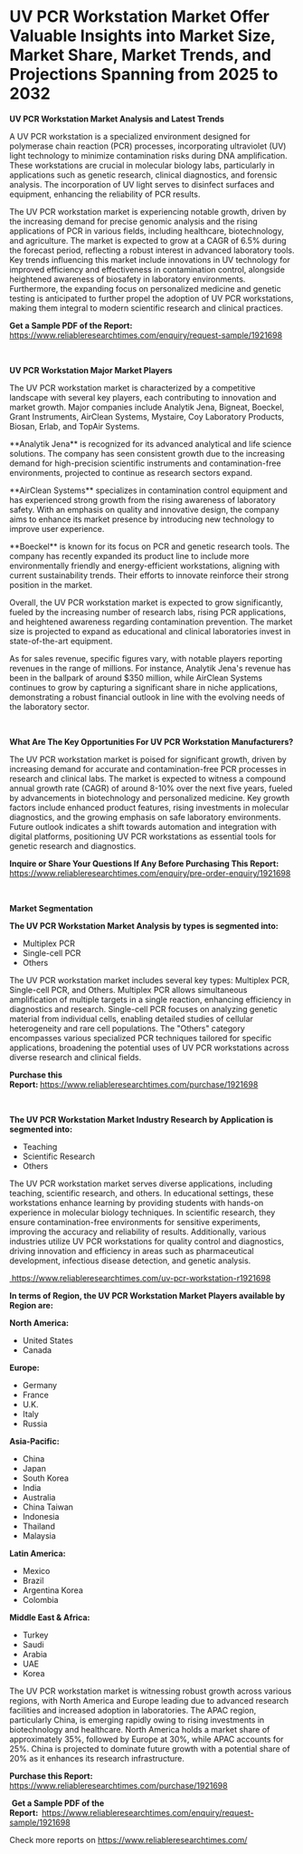 <p><h1>UV PCR Workstation Market Offer Valuable Insights into Market Size, Market Share, Market Trends, and Projections Spanning from 2025 to 2032</h1></p><p><strong>UV PCR Workstation Market Analysis and Latest Trends</strong></p>
<p><p>A UV PCR workstation is a specialized environment designed for polymerase chain reaction (PCR) processes, incorporating ultraviolet (UV) light technology to minimize contamination risks during DNA amplification. These workstations are crucial in molecular biology labs, particularly in applications such as genetic research, clinical diagnostics, and forensic analysis. The incorporation of UV light serves to disinfect surfaces and equipment, enhancing the reliability of PCR results.</p><p>The UV PCR workstation market is experiencing notable growth, driven by the increasing demand for precise genomic analysis and the rising applications of PCR in various fields, including healthcare, biotechnology, and agriculture. The market is expected to grow at a CAGR of 6.5% during the forecast period, reflecting a robust interest in advanced laboratory tools. Key trends influencing this market include innovations in UV technology for improved efficiency and effectiveness in contamination control, alongside heightened awareness of biosafety in laboratory environments. Furthermore, the expanding focus on personalized medicine and genetic testing is anticipated to further propel the adoption of UV PCR workstations, making them integral to modern scientific research and clinical practices.</p></p>
<p><strong>Get a Sample PDF of the Report:&nbsp;</strong> <a href="https://www.reliableresearchtimes.com/enquiry/request-sample/1921698?utm_campaign=3087&utm_medium=2&utm_source=Github&utm_content=ia&utm_term=10042025&utm_id=uv-pcr-workstation">https://www.reliableresearchtimes.com/enquiry/request-sample/1921698</a></p>
<p>&nbsp;</p>
<p><strong>UV PCR Workstation Major Market Players</strong></p>
<p><p>The UV PCR workstation market is characterized by a competitive landscape with several key players, each contributing to innovation and market growth. Major companies include Analytik Jena, Bigneat, Boeckel, Grant Instruments, AirClean Systems, Mystaire, Coy Laboratory Products, Biosan, Erlab, and TopAir Systems. </p><p>**Analytik Jena** is recognized for its advanced analytical and life science solutions. The company has seen consistent growth due to the increasing demand for high-precision scientific instruments and contamination-free environments, projected to continue as research sectors expand.</p><p>**AirClean Systems** specializes in contamination control equipment and has experienced strong growth from the rising awareness of laboratory safety. With an emphasis on quality and innovative design, the company aims to enhance its market presence by introducing new technology to improve user experience.</p><p>**Boeckel** is known for its focus on PCR and genetic research tools. The company has recently expanded its product line to include more environmentally friendly and energy-efficient workstations, aligning with current sustainability trends. Their efforts to innovate reinforce their strong position in the market.</p><p>Overall, the UV PCR workstation market is expected to grow significantly, fueled by the increasing number of research labs, rising PCR applications, and heightened awareness regarding contamination prevention. The market size is projected to expand as educational and clinical laboratories invest in state-of-the-art equipment.</p><p>As for sales revenue, specific figures vary, with notable players reporting revenues in the range of millions. For instance, Analytik Jena's revenue has been in the ballpark of around $350 million, while AirClean Systems continues to grow by capturing a significant share in niche applications, demonstrating a robust financial outlook in line with the evolving needs of the laboratory sector.</p></p>
<p>&nbsp;</p>
<p><strong>What Are The Key Opportunities For UV PCR Workstation Manufacturers?</strong></p>
<p><p>The UV PCR workstation market is poised for significant growth, driven by increasing demand for accurate and contamination-free PCR processes in research and clinical labs. The market is expected to witness a compound annual growth rate (CAGR) of around 8-10% over the next five years, fueled by advancements in biotechnology and personalized medicine. Key growth factors include enhanced product features, rising investments in molecular diagnostics, and the growing emphasis on safe laboratory environments. Future outlook indicates a shift towards automation and integration with digital platforms, positioning UV PCR workstations as essential tools for genetic research and diagnostics.</p></p>
<p><strong>Inquire or Share Your Questions If Any Before Purchasing This Report:</strong> <a href="https://www.reliableresearchtimes.com/enquiry/pre-order-enquiry/1921698?utm_campaign=3087&utm_medium=2&utm_source=Github&utm_content=ia&utm_term=10042025&utm_id=uv-pcr-workstation">https://www.reliableresearchtimes.com/enquiry/pre-order-enquiry/1921698</a></p>
<p>&nbsp;</p>
<p><strong>Market Segmentation</strong></p>
<p><strong>The UV PCR Workstation Market Analysis by types is segmented into:</strong></p>
<p><ul><li>Multiplex PCR</li><li>Single-cell PCR</li><li>Others</li></ul></p>
<p><p>The UV PCR workstation market includes several key types: Multiplex PCR, Single-cell PCR, and Others. Multiplex PCR allows simultaneous amplification of multiple targets in a single reaction, enhancing efficiency in diagnostics and research. Single-cell PCR focuses on analyzing genetic material from individual cells, enabling detailed studies of cellular heterogeneity and rare cell populations. The "Others" category encompasses various specialized PCR techniques tailored for specific applications, broadening the potential uses of UV PCR workstations across diverse research and clinical fields.</p></p>
<p><strong>Purchase this Report:&nbsp;</strong><a href="https://www.reliableresearchtimes.com/purchase/1921698?utm_campaign=3087&utm_medium=2&utm_source=Github&utm_content=ia&utm_term=10042025&utm_id=uv-pcr-workstation">https://www.reliableresearchtimes.com/purchase/1921698</a></p>
<p>&nbsp;</p>
<p><strong>The UV PCR Workstation Market Industry Research by Application is segmented into:</strong></p>
<p><ul><li>Teaching</li><li>Scientific Research</li><li>Others</li></ul></p>
<p><p>The UV PCR workstation market serves diverse applications, including teaching, scientific research, and others. In educational settings, these workstations enhance learning by providing students with hands-on experience in molecular biology techniques. In scientific research, they ensure contamination-free environments for sensitive experiments, improving the accuracy and reliability of results. Additionally, various industries utilize UV PCR workstations for quality control and diagnostics, driving innovation and efficiency in areas such as pharmaceutical development, infectious disease detection, and genetic analysis.</p></p>
<p><a href="https://www.reliableresearchtimes.com/uv-pcr-workstation-r1921698?utm_campaign=3087&utm_medium=2&utm_source=Github&utm_content=ia&utm_term=10042025&utm_id=uv-pcr-workstation">&nbsp;https://www.reliableresearchtimes.com/uv-pcr-workstation-r1921698</a></p>
<p><strong>In terms of Region, the UV PCR Workstation Market Players available by Region are:</strong></p>
<p>
    <p> <strong> North America: </strong>
        <ul>
            <li>United States</li>
            <li>Canada</li>
        </ul>
        </p> 
    <p> <strong> Europe: </strong>
        <ul>
            <li>Germany</li>
            <li>France</li>
            <li>U.K.</li>
            <li>Italy</li>
            <li>Russia</li>
        </ul>
        </p> 
    <p> <strong> Asia-Pacific: </strong>
        <ul>
            <li>China</li>
            <li>Japan</li>
            <li>South Korea</li>
            <li>India</li>
            <li>Australia</li>
            <li>China Taiwan</li>
            <li>Indonesia</li>
            <li>Thailand</li>
            <li>Malaysia</li>
        </ul>
        </p> 
    <p> <strong> Latin America: </strong>
        <ul>
            <li>Mexico</li>
            <li>Brazil</li>
            <li>Argentina Korea</li>
            <li>Colombia</li>
        </ul>
        </p> 
    <p> <strong> Middle East & Africa: </strong>
        <ul>
            <li>Turkey</li>
            <li>Saudi</li>
            <li>Arabia</li>
            <li>UAE</li>
            <li>Korea</li>
        </ul>
    </p>
    </p>
<p><p>The UV PCR workstation market is witnessing robust growth across various regions, with North America and Europe leading due to advanced research facilities and increased adoption in laboratories. The APAC region, particularly China, is emerging rapidly owing to rising investments in biotechnology and healthcare. North America holds a market share of approximately 35%, followed by Europe at 30%, while APAC accounts for 25%. China is projected to dominate future growth with a potential share of 20% as it enhances its research infrastructure.</p></p>
<p><strong>Purchase this Report: </strong><a href="https://www.reliableresearchtimes.com/purchase/1921698?utm_campaign=3087&utm_medium=2&utm_source=Github&utm_content=ia&utm_term=10042025&utm_id=uv-pcr-workstation">https://www.reliableresearchtimes.com/purchase/1921698</a></p>
<p>&nbsp;<strong>Get a Sample PDF of the Report:&nbsp;&nbsp;</strong><a href="https://www.reliableresearchtimes.com/enquiry/request-sample/1921698?utm_campaign=3087&utm_medium=2&utm_source=Github&utm_content=ia&utm_term=10042025&utm_id=uv-pcr-workstation">https://www.reliableresearchtimes.com/enquiry/request-sample/1921698</a></p>
<p><strong></strong></p>
<p>Check more reports on <a href="https://www.reliableresearchtimes.com/?utm_campaign=3087&utm_medium=2&utm_source=Github&utm_content=ia&utm_term=10042025&utm_id=uv-pcr-workstation">https://www.reliableresearchtimes.com/</a></p>